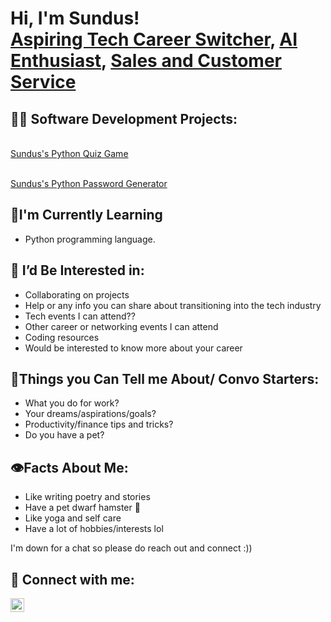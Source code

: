 <h1>Hi, I'm Sundus! <br/><a href="https://www.linkedin.com/in/s-i-5055a11b7/">Aspiring Tech Career Switcher</a>, <a href="https://www.linkedin.com/in/s-i-5055a11b7/">AI Enthusiast</a>, <a href="https://www.linkedin.com/in/s-i-5055a11b7/">Sales and Customer Service</a></h1>

<h2>👨‍💻 Software Development Projects: </h2>

<br/><a href="https://github.com/silott3/Sundus-s-Quiz-Game/blob/main/Quiz%20Game.py">Sundus's Python Quiz Game</a> 

<br/><a href="https://github.com/silott3/pythonPasswordGeneratorProject/tree/main">Sundus's Python Password Generator</a> 

<h2>🌻I'm Currently Learning</h2>

- Python programming language.

<h2>🤔 I’d Be Interested in: </h2>

- Collaborating on projects
- Help or any info you can share about transitioning into the tech industry
- Tech events I can attend??
- Other career or networking events I can attend 
- Coding resources
- Would be interested to know more about your career


<h2>🤔Things you Can Tell me About/ Convo Starters: </h2>

- What you do for work?
- Your dreams/aspirations/goals?
- Productivity/finance tips and tricks?
- Do you have a pet?

<h2> 👁️Facts About Me: </h2>

- Like writing poetry and stories
- Have a pet dwarf hamster 🐹
- Like yoga and self care
- Have a lot of hobbies/interests lol
  

I'm down for a chat so please do reach out and connect :))

<h2> 🤳 Connect with me:</h2>

[<img align="left" alt="SI | LinkedIn" width="22px" src="https://cdn.jsdelivr.net/npm/simple-icons@v3/icons/linkedin.svg" />][linkedin]


[linkedin]: https://www.linkedin.com/in/s-i-5055a11b7/
